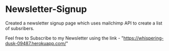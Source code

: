 # Newsletter-Signup
Created a newsletter signup page which uses mailchimp API to create a list of subsribers.

Feel free to Subscribe to my Newsletter using the link - "https://whispering-dusk-09487.herokuapp.com/" 
